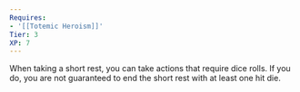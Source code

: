```yaml
---
Requires:
- '[[Totemic Heroism]]'
Tier: 3
XP: 7
---
```


When taking a short rest, you can take actions that require dice rolls. If you do, you are not guaranteed to end the short rest with at least one hit die.